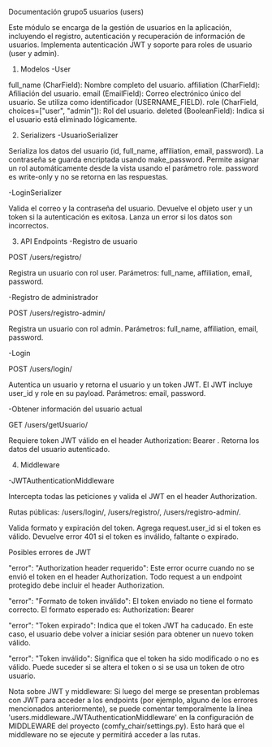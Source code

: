 Documentación grupo5 usuarios (users)

Este módulo se encarga de la gestión de usuarios en la aplicación, incluyendo el registro, autenticación y recuperación de información de usuarios. Implementa autenticación JWT y soporte para roles de usuario (user y admin).


1) Modelos
-User

full_name (CharField): Nombre completo del usuario.
affiliation (CharField): Afiliación del usuario.
email (EmailField): Correo electrónico único del usuario. Se utiliza como identificador (USERNAME_FIELD).
role (CharField, choices=["user", "admin"]): Rol del usuario.
deleted (BooleanField): Indica si el usuario está eliminado lógicamente.


2) Serializers
-UsuarioSerializer

Serializa los datos del usuario (id, full_name, affiliation, email, password).
La contraseña se guarda encriptada usando make_password.
Permite asignar un rol automáticamente desde la vista usando el parámetro role.
password es write-only y no se retorna en las respuestas.


-LoginSerializer

Valida el correo y la contraseña del usuario.
Devuelve el objeto user y un token si la autenticación es exitosa.
Lanza un error si los datos son incorrectos.


3) API Endpoints
-Registro de usuario

POST /users/registro/

Registra un usuario con rol user.
Parámetros: full_name, affiliation, email, password.


-Registro de administrador

POST /users/registro-admin/

Registra un usuario con rol admin.
Parámetros: full_name, affiliation, email, password.


-Login

POST /users/login/

Autentica un usuario y retorna el usuario y un token JWT.
El JWT incluye user_id y role en su payload.
Parámetros: email, password.


-Obtener información del usuario actual

GET /users/getUsuario/

Requiere token JWT válido en el header Authorization: Bearer <token>.
Retorna los datos del usuario autenticado.


4) Middleware

-JWTAuthenticationMiddleware

Intercepta todas las peticiones y valida el JWT en el header Authorization.

Rutas públicas: /users/login/, /users/registro/, /users/registro-admin/.

Valida formato y expiración del token.
Agrega request.user_id si el token es válido.
Devuelve error 401 si el token es inválido, faltante o expirado.


Posibles errores de JWT

"error": "Authorization header requerido": Este error ocurre cuando no se envió el token en el header Authorization. Todo request a un endpoint protegido debe incluir el header Authorization.

"error": "Formato de token inválido": El token enviado no tiene el formato correcto. El formato esperado es: Authorization: Bearer <token>

"error": "Token expirado": Indica que el token JWT ha caducado. En este caso, el usuario debe volver a iniciar sesión para obtener un nuevo token válido.

"error": "Token inválido": Significa que el token ha sido modificado o no es válido. Puede suceder si se altera el token o si se usa un token de otro usuario.

Nota sobre JWT y middleware:
Si luego del merge se presentan problemas con JWT para acceder a los endpoints (por ejemplo, alguno de los errores mencionados anteriormente), se puede comentar temporalmente la línea 'users.middleware.JWTAuthenticationMiddleware' en la configuración de MIDDLEWARE del proyecto (comfy_chair/settings.py). Esto hará que el middleware no se ejecute y permitirá acceder a las rutas.
